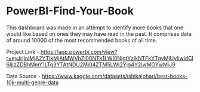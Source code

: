 # PowerBI-Find-Your-Book
This dashboard was made in an attempt to identify more books that one would like based on ones they may have read in the past. It comprises data of around 10000 of the most recommended books of all time.

Project Link - https://app.powerbi.com/view?r=eyJrIjoiMjA2YTlkMjAtMWVhZi00NTk1LWI0NjgtYzlkNTFkYTgyMjUyIiwidCI6IjIzZDBhMmY1LTg3YTAtNDU2Mi04ZTM5LWI2Yjg4Y2IwMGYwMiJ9

Data Source - https://www.kaggle.com/datasets/ishikajohari/best-books-10k-multi-genre-data
